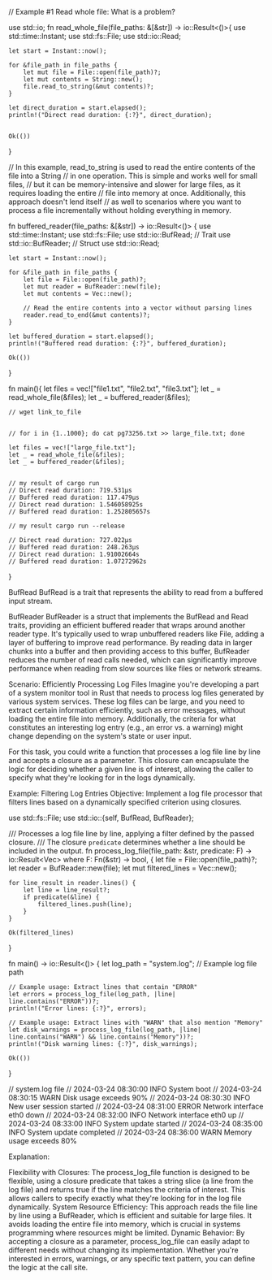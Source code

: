 

// Example #1 Read whole file: What is a problem?

use std::io;
fn read_whole_file(file_paths: &[&str]) -> io::Result<()>{
    use std::time::Instant;
    use std::fs::File;
    use std::io::Read;

    
    let start = Instant::now();

    for &file_path in file_paths {
        let mut file = File::open(file_path)?;
        let mut contents = String::new();
        file.read_to_string(&mut contents)?;
    }

    let direct_duration = start.elapsed();
    println!("Direct read duration: {:?}", direct_duration);


    Ok(())
    
}

// In this example, read_to_string is used to read the entire contents of the file into a String 
// in one operation. This is simple and works well for small files, 
// but it can be memory-intensive and slower for large files, as it requires loading the entire 
// file into memory at once. Additionally, this approach doesn't lend itself 
// as well to scenarios where you want to process a file incrementally without holding everything in memory.


fn buffered_reader(file_paths: &[&str]) -> io::Result<()> {
    use std::time::Instant;
    use std::fs::File;
    use std::io::BufRead; // Trait
    use std::io::BufReader; // Struct
    use std::io::Read;

    let start = Instant::now();

    for &file_path in file_paths {
        let file = File::open(file_path)?;
        let mut reader = BufReader::new(file);
        let mut contents = Vec::new();

        // Read the entire contents into a vector without parsing lines
        reader.read_to_end(&mut contents)?;
    }

    let buffered_duration = start.elapsed();
    println!("Buffered read duration: {:?}", buffered_duration);

    Ok(())

}



fn main(){
    let files = vec!["file1.txt", "file2.txt", "file3.txt"]; 
    let _ = read_whole_file(&files);
    let _ = buffered_reader(&files);

    // wget link_to_file


    // for i in {1..1000}; do cat pg73256.txt >> large_file.txt; done

    let files = vec!["large_file.txt"]; 
    let _ = read_whole_file(&files);
    let _ = buffered_reader(&files);

    
    // my result of cargo run
    // Direct read duration: 719.531µs
    // Buffered read duration: 117.479µs
    // Direct read duration: 1.546058925s
    // Buffered read duration: 1.252805657s

    // my result cargo run --release

    // Direct read duration: 727.022µs
    // Buffered read duration: 248.263µs
    // Direct read duration: 1.91002664s
    // Buffered read duration: 1.07272962s

}


BufRead
BufRead is a trait that represents the ability to read from a buffered input stream.

BufReader
BufReader is a struct that implements the BufRead and Read traits, providing an efficient buffered reader that wraps around another reader type. It's typically used to wrap unbuffered readers like File, adding a layer of buffering to improve read performance. By reading data in larger chunks into a buffer and then providing access to this buffer, BufReader reduces the number of read calls needed, which can significantly improve performance when reading from slow sources like files or network streams.









Scenario: Efficiently Processing Log Files
Imagine you're developing a part of a system monitor tool in Rust that needs to process log files generated by various system services. These log files can be large, and you need to extract certain information efficiently, such as error messages, without loading the entire file into memory. Additionally, the criteria for what constitutes an interesting log entry (e.g., an error vs. a warning) might change depending on the system's state or user input.

For this task, you could write a function that processes a log file line by line and accepts a closure as a parameter. This closure can encapsulate the logic for deciding whether a given line is of interest, allowing the caller to specify what they're looking for in the logs dynamically.

Example: Filtering Log Entries
Objective: Implement a log file processor that filters lines based on a dynamically specified criterion using closures.

use std::fs::File;
use std::io::{self, BufRead, BufReader};

/// Processes a log file line by line, applying a filter defined by the passed closure.
/// The closure `predicate` determines whether a line should be included in the output.
fn process_log_file<F>(file_path: &str, predicate: F) -> io::Result<Vec<String>>
where
    F: Fn(&str) -> bool,
{
    let file = File::open(file_path)?;
    let reader = BufReader::new(file);
    let mut filtered_lines = Vec::new();

    for line_result in reader.lines() {
        let line = line_result?;
        if predicate(&line) {
            filtered_lines.push(line);
        }
    }

    Ok(filtered_lines)
}

fn main() -> io::Result<()> {
    let log_path = "system.log"; // Example log file path

    // Example usage: Extract lines that contain "ERROR"
    let errors = process_log_file(log_path, |line| line.contains("ERROR"))?;
    println!("Error lines: {:?}", errors);

    // Example usage: Extract lines with "WARN" that also mention "Memory"
    let disk_warnings = process_log_file(log_path, |line| line.contains("WARN") && line.contains("Memory"))?;
    println!("Disk warning lines: {:?}", disk_warnings);

    Ok(())
}

// system.log file
// 2024-03-24 08:30:00 INFO System boot
// 2024-03-24 08:30:15 WARN Disk usage exceeds 90%
// 2024-03-24 08:30:30 INFO New user session started
// 2024-03-24 08:31:00 ERROR Network interface eth0 down
// 2024-03-24 08:32:00 INFO Network interface eth0 up
// 2024-03-24 08:33:00 INFO System update started
// 2024-03-24 08:35:00 INFO System update completed
// 2024-03-24 08:36:00 WARN Memory usage exceeds 80%

Explanation:

Flexibility with Closures: The process_log_file function is designed to be flexible, using a closure predicate that takes a string slice (a line from the log file) and returns true if the line matches the criteria of interest. This allows callers to specify exactly what they're looking for in the log file dynamically.
System Resource Efficiency: This approach reads the file line by line using a BufReader, which is efficient and suitable for large files. It avoids loading the entire file into memory, which is crucial in systems programming where resources might be limited.
Dynamic Behavior: By accepting a closure as a parameter, process_log_file can easily adapt to different needs without changing its implementation. Whether you're interested in errors, warnings, or any specific text pattern, you can define the logic at the call site.
